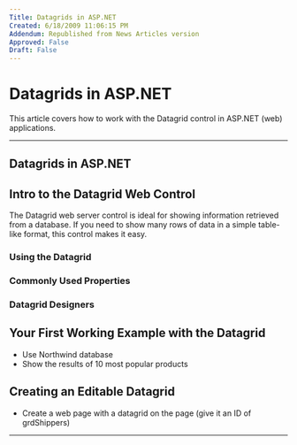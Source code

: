 ```yaml
---
Title: Datagrids in ASP.NET
Created: 6/18/2009 11:06:15 PM
Addendum: Republished from News Articles version
Approved: False
Draft: False
---
```

# Datagrids in ASP.NET


This article covers how to work with the Datagrid control in ASP.NET (web) applications.


---

## Datagrids in ASP.NET

## Intro to the Datagrid Web Control


The Datagrid web server control is ideal for showing information retrieved from a database. If you need to show many rows of data in a simple table-like format, this control makes it easy.


### Using the Datagrid

### Commonly Used Properties

### Datagrid Designers

## Your First Working Example with the Datagrid

- Use Northwind database
- Show the results of 10 most popular products


## Creating an Editable Datagrid

- Create a web page with a datagrid on the page (give it an ID of grdShippers)


<script src="/DesktopModules/itcMetaPost/js/mg.js" type="text/javascript"></script>


---

